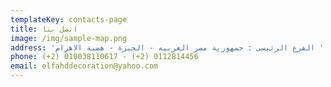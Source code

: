 ```yaml
---
templateKey: contacts-page
title: اتصل بنا
image: /img/sample-map.png
address: 'الفرع الرئيسى : جمهورية مصر العربيه - الجيزة - هضبة الاهرام '
phone: (+2) 010038110617 - (+2) 0112814456
email: elfahddecoration@yahoo.com
---
```


